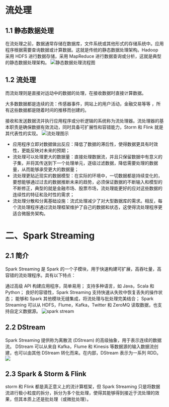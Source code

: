 # 流处理
## 1.1 静态数据处理
在流处理之前，数据通常存储在数据库，文件系统或其他形式的存储系统中。应用程序根据需要查询数据或计算数据。这就是传统的静态数据处理架构。Hadoop 采用 HDFS 进行数据存储，采用 MapReduce 进行数据查询或分析，这就是典型的静态数据处理架构。
![静态数据处理流程图](https://camo.githubusercontent.com/973240254714d6016213968084d544c49d396a17875790328d6825c0ddd17b6f/68747470733a2f2f67697465652e636f6d2f68656962616979696e672f426967446174612d4e6f7465732f7261772f6d61737465722f70696374757265732f30315f646174615f61745f726573745f696e6672617374727563747572652e706e67)

## 1.2 流处理
而流处理则是直接对运动中的数据的处理，在接收数据时直接计算数据。

大多数数据都是连续的流：传感器事件，网站上的用户活动，金融交易等等 ，所有这些数据都是随着时间的推移而创建的。

接收和发送数据流并执行应用程序或分析逻辑的系统称为流处理器。流处理器的基本职责是确保数据有效流动，同时具备可扩展性和容错能力，Storm 和 Flink 就是其代表性的实现。
![流处理图示](https://camo.githubusercontent.com/01ef6c8e4edf1147014d40d895b61bb21a13fea77d5e738ad3f33bd4d754f6f4/68747470733a2f2f67697465652e636f6d2f68656962616979696e672f426967446174612d4e6f7465732f7261772f6d61737465722f70696374757265732f30325f73747265616d5f70726f63657373696e675f696e6672617374727563747572652e706e67)
* 应用程序立即对数据做出反应：降低了数据的滞后性，使得数据更具有时效性，更能反映对未来的预期；
* 流处理可以处理更大的数据量：直接处理数据流，并且只保留数据中有意义的子集，并将其传送到下一个处理单元，逐级过滤数据，降低需要处理的数据量，从而能够承受更大的数据量；
* 流处理更贴近现实的数据模型：在实际的环境中，一切数据都是持续变化的，要想能够通过过去的数据推断未来的趋势，必须保证数据的不断输入和模型的不断修正，典型的就是金融市场、股票市场，流处理能更好的应对这些数据的连续性的特征和及时性的需求；
* 流处理分散和分离基础设施：流式处理减少了对大型数据库的需求。相反，每个流处理程序通过流处理框架维护了自己的数据和状态，这使得流处理程序更适合微服务架构。

# 二、Spark Streaming
## 2.1 简介
Spark Streaming 是 Spark 的一个子模块，用于快速构建可扩展，高吞吐量，高容错的流处理程序。具有以下特点：

通过高级 API 构建应用程序，简单易用；
支持多种语言，如 Java，Scala 和 Python；
良好的容错性，Spark Streaming 支持快速从失败中恢复丢失的操作状态；
能够和 Spark 其他模块无缝集成，将流处理与批处理完美结合；
Spark Streaming 可以从 HDFS，Flume，Kafka，Twitter 和 ZeroMQ 读取数据，也支持自定义数据源。
![spark stream](https://camo.githubusercontent.com/bdc8fef2e08b4b88cc32da3c22752ef2b7557c5d9df3fd20950ccf1eec5e58be/68747470733a2f2f67697465652e636f6d2f68656962616979696e672f426967446174612d4e6f7465732f7261772f6d61737465722f70696374757265732f737061726b2d73747265616d696e672d617263682e706e67)

## 2.2 DStream
Spark Streaming 提供称为离散流 (DStream) 的高级抽象，用于表示连续的数据流。 DStream 可以从来自 Kafka，Flume 和 Kinesis 等数据源的输入数据流创建，也可以由其他 DStream 转化而来。在内部，DStream 表示为一系列 RDD。
![](https://camo.githubusercontent.com/ddff4927bfe9c2c409b0448817415b87dedc36361e37aca8fb47e79010679e24/68747470733a2f2f67697465652e636f6d2f68656962616979696e672f426967446174612d4e6f7465732f7261772f6d61737465722f70696374757265732f737061726b2d73747265616d696e672d666c6f772e706e67)

## 2.3 Spark & Storm & Flink
storm 和 Flink 都是真正意义上的流计算框架，但 Spark Streaming 只是将数据流进行极小粒度的拆分，拆分为多个批处理，使得其能够得到接近于流处理的效果，但其本质上还是批处理（或微批处理）。
![]()